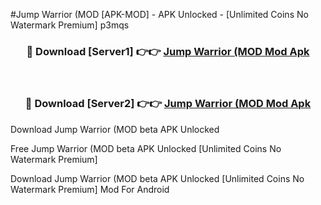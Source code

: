 #Jump Warrior (MOD [APK-MOD] - APK Unlocked - [Unlimited Coins No Watermark Premium] p3mqs



<div align="center">

<h3>🔴 Download [Server1] 👉👉 <a href="https://momento.my/?title=Jump_Warrior_(MOD">Jump Warrior (MOD Mod Apk</a></h3><br>

<h3>🔴 Download [Server2] 👉👉 <a href="https://momento.my/?title=Jump_Warrior_(MOD">Jump Warrior (MOD Mod Apk</a></h3>
</div>



Download Jump Warrior (MOD beta APK Unlocked

Free Jump Warrior (MOD beta APK Unlocked [Unlimited Coins No Watermark Premium]

Download Jump Warrior (MOD beta APK Unlocked [Unlimited Coins No Watermark Premium] Mod For Android
